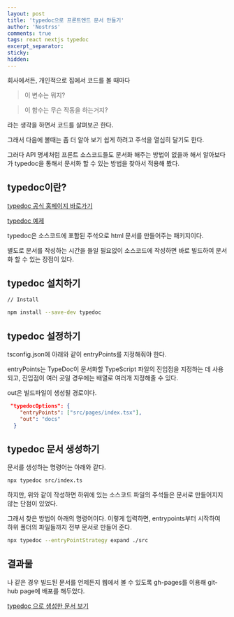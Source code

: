 ```yaml
---
layout: post
title: 'typedoc으로 프론트엔드 문서 만들기'
author: 'Nostrss'
comments: true
tags: react nextjs typedoc
excerpt_separator:
sticky:
hidden:
---
```


회사에서든, 개인적으로 집에서 코드를 볼 때마다

> 이 변수는 뭐지?

> 이 함수는 무슨 작동을 하는거지?

라는 생각을 하면서 코드를 살펴보곤 한다.

그래서 다음에 볼때는 좀 더 알아 보기 쉽게 하려고 주석을 열심히 달기도 한다.

그러다 API 명세처럼 프론트 소스코드들도 문서화 해주는 방법이 없을까 해서 알아보다가 typedoc을 통해서 문서화 할 수 있는 방법을 찾아서 적용해 봤다.

## typedoc이란?

[typedoc 공식 홈페이지 바로가기](https://typedoc.org/)

[typedoc 예제](https://typedoc.org/example/)

typedoc은 소스코드에 포함된 주석으로 html 문서를 만들어주는 패키지이다.

별도로 문서를 작성하는 시간을 들일 필요없이 소스코드에 작성하면 바로 빌드하여 문서화 할 수 있는 장점이 있다.

## typedoc 설치하기

```bash
// Install

npm install --save-dev typedoc
```

## typedoc 설정하기

tsconfig.json에 아래와 같이 entryPoints를 지정해줘야 한다.

entryPoints는 TypeDoc이 문서화할 TypeScript 파일의 진입점을 지정하는 데 사용되고, 진입점이 여러 곳일 경우에는 배열로 여러개 지정해줄 수 있다.

out은 빌드파일이 생성될 경로이다.

```json
 "typedocOptions": {
    "entryPoints": ["src/pages/index.tsx"],
    "out": "docs"
  }
```

## typedoc 문서 생성하기

문서를 생성하는 명령어는 아래와 같다.

```bash
npx typedoc src/index.ts
```

하지만, 위와 같이 작성하면 하위에 있는 소스코드 파일의 주석들은 문서로 만들어지지 않는 단점이 있었다.

그래서 찾은 방법이 아래의 명령어이다. 이렇게 입력하면, entrypoints부터 시작하여 하위 폴더의 파일들까지 전부 문서로 만들어 준다.

```bash
npx typedoc --entryPointStrategy expand ./src
```

## 결과물

나 같은 경우 빌드된 문서를 언제든지 웹에서 볼 수 있도록 gh-pages를 이용해 git-hub page에 배포를 해두었다.

[typedoc 으로 생성한 문서 보기](https://nostrss.github.io/nextjs-blog/)
